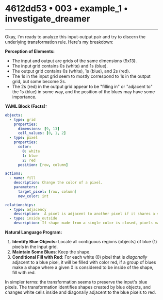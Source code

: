 # 4612dd53 • 003 • example_1 • investigate_dreamer

---
Okay, I'm ready to analyze this input-output pair and try to discern the underlying transformation rule. Here's my breakdown:

**Perception of Elements:**

*   The input and output are grids of the same dimensions (9x13).
*   The input grid contains 0s (white) and 1s (blue).
*   The output grid contains 0s (white), 1s (blue), and 2s (red).
*   The 1s in the input grid seem to mostly correspond to 1s in the output grid, but some become 2s.
*   The 2s (red) in the output grid appear to be "filling in" or "adjacent to" the 1s (blue) in some way, and the position of the blues may have some importance.

**YAML Block (Facts):**



```yaml
objects:
  - type: grid
    properties:
      dimensions: [9, 13]
      cell_values: [0, 1, 2]
  - type: pixel
    properties:
      color:
        0: white
        1: blue
        2: red
      position: [row, column]

actions:
  - name: fill
    description: Change the color of a pixel.
    parameters:
      target_pixel: [row, column]
      new_color: int

relationships:
  - type: adjacency
    description:  A pixel is adjacent to another pixel if it shares a side or a corner.
  - type: inside_outside
    description: If shape made from a single color is closed, pixels may be considered inside or outside.

```



**Natural Language Program:**

1.  **Identify Blue Objects:** Locate all contiguous regions (objects) of blue (1) pixels in the input grid.
2.  **Maintain Some Blues**: Keep the shape.
3.  **Conditional Fill with Red:** For each white (0) pixel that is *diagonally* adjacent to a blue pixel, it will be filled with color red, if a group of blues make a shape where a given 0 is considered to be inside of the shape, fill with red.

In simpler terms: the transformation seems to preserve the input's blue pixels. The transformation identifies shapes created by blue objects, and changes white cells inside and diagonally adjacent to the blue pixels to red.

